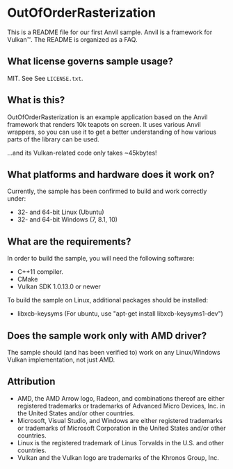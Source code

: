 # OutOfOrderRasterization 

This is a README file for our first Anvil sample. Anvil is a framework for Vulkan&trade;.
The README is organized as a FAQ.

What license governs sample usage?
------
MIT. See See `LICENSE.txt`.

What is this?
------
OutOfOrderRasterization is an example application based on the Anvil framework
that renders 10k teapots on screen. It uses various Anvil wrappers, so you can
use it to get a better understanding of how various parts of the library can be used.

...and its Vulkan-related code only takes ~45kbytes!

  
What platforms and hardware does it work on?
------
Currently, the sample has been confirmed to build and work correctly under:
- 32- and 64-bit Linux   (Ubuntu)
- 32- and 64-bit Windows (7, 8.1, 10)

What are the requirements?
------
In order to build the sample, you will need the following software:
- C++11 compiler.
- CMake
- Vulkan SDK 1.0.13.0 or newer

To build the sample on Linux, additional packages should be installed:
- libxcb-keysyms (For ubuntu, use "apt-get install libxcb-keysyms1-dev")

Does the sample work only with AMD driver?
------
The sample should (and has been verified to) work on any Linux/Windows Vulkan
implementation, not just AMD.

Attribution
-----------

* AMD, the AMD Arrow logo, Radeon, and combinations thereof are either registered trademarks or trademarks of Advanced Micro Devices, Inc. in the United States and/or other countries.
* Microsoft, Visual Studio, and Windows are either registered trademarks or trademarks of Microsoft Corporation in the United States and/or other countries.
* Linux is the registered trademark of Linus Torvalds in the U.S. and other countries.
* Vulkan and the Vulkan logo are trademarks of the Khronos Group, Inc.

